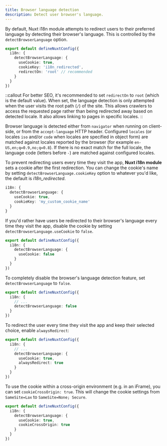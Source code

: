 ```yaml
---
title: Browser language detection
description: Detect user browser's language.
---
```


By default, Nuxt i18n module attempts to redirect users to their preferred language by detecting their browser's language. This is controlled by the `detectBrowserLanguage` option.

```ts [nuxt.config.ts]
export default defineNuxtConfig({
  i18n: {
    detectBrowserLanguage: {
      useCookie: true,
      cookieKey: 'i18n_redirected',
      redirectOn: 'root' // recommended
    }
  }
})
```

::callout
For better SEO, it's recommended to set `redirectOn` to `root` (which is the default value). When set, the language detection is only attempted when the user visits the root path (`/`) of the site. This allows crawlers to access the requested page rather than being redirected away based on detected locale. It also allows linking to pages in specific locales.
::

Browser language is detected either from `navigator` when running on client-side, or from the `accept-language` HTTP header. Configured `locales` (or locales `iso` and/or `code` when locales are specified in object form) are matched against locales reported by the browser (for example `en-US,en;q=0.9,no;q=0.8`). If there is no exact match for the full locale, the language code (letters before `-`) are matched against configured locales.

To prevent redirecting users every time they visit the app, **Nuxt i18n module** sets a cookie after the first redirection. You can change the cookie's name by setting `detectBrowserLanguage.cookieKey` option to whatever you'd like, the default is _i18n_redirected_.

```ts [nuxt.config.ts]
i18n: {
  detectBrowserLanguage: {
    useCookie: true,
    cookieKey: 'my_custom_cookie_name'
  }
}
```

If you'd rather have users be redirected to their browser's language every time they visit the app, disable the cookie by setting `detectBrowserLanguage.useCookie` to `false`.

```ts [nuxt.config.ts]
export default defineNuxtConfig({
  i18n: {
    detectBrowserLanguage: {
      useCookie: false
    }
  }
})
```

To completely disable the browser's language detection feature, set `detectBrowserLanguage` to `false`.

```ts [nuxt.config.ts]
export default defineNuxtConfig({
  i18n: {
    // ...
    detectBrowserLanguage: false
  }
})
```

To redirect the user every time they visit the app and keep their selected choice, enable `alwaysRedirect`:

```ts [nuxt.config.ts]
export default defineNuxtConfig({
  i18n: {
    // ...
    detectBrowserLanguage: {
      useCookie: true,
      alwaysRedirect: true
    }
  }
})
```

To use the cookie within a cross-origin environment (e.g. in an iFrame), you can set `cookieCrossOrigin: true`. This will change the cookie settings from `SameSite=Lax` to `SameSite=None; Secure`.

```ts [nuxt.config.ts]
export default defineNuxtConfig({
  i18n: {
    detectBrowserLanguage: {
      useCookie: true,
      cookieCrossOrigin: true
    }
  }
})
```
